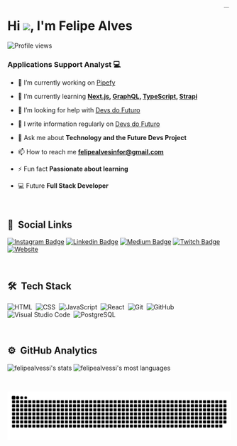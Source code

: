 <!-- <h1 align = "center"> Hi <img src="https://raw.githubusercontent.com/kaueMarques/kaueMarques/master/hi.gif" width="30px">, I'm Felipe Alves </h1>


 -->
<img align="right" height="1rem" src="https://i.ibb.co/25v4t9G/boneco-piscando.gif"/><h1 align="left">Hi <img src="https://raw.githubusercontent.com/kaueMarques/kaueMarques/master/hi.gif" width="30px">, I'm Felipe Alves </h1>
<p align="left"> <img src="https://komarev.com/ghpvc/?username=felipelavessi&color=yellow" alt="Profile views" /> </p>

<h3 align = "left"> Applications Support Analyst 💻 </h3>

                                      
- 🔭 I’m currently working on [Pipefy](https://pipefy.com)

- 🌱 I’m currently learning **[Next.js](https://nextjs.org/), [GraphQL](https://graphql.org/), [TypeScript](https://www.typescriptlang.org/), [Strapi](https://strapi.io/)**

- 🤝 I’m looking for help with [Devs do Futuro](https://devsdofuturo.com.br)

- 📝 I write information regularly on [Devs do Futuro](https://www.instagram.com/devsdofuturo/)

- 💬 Ask me about **Technology and the Future Devs Project**

- 📫 How to reach me **felipealvesinfor@gmail.com**

- ⚡ Fun fact **Passionate about learning**

- 💻 Future **Full Stack Developer**
<br>

## :iphone: &nbsp;Social Links



[![Instagram Badge](https://img.shields.io/badge/Instagram-E4405F?style=for-the-badge&logo=instagram&logoColor=white&link=https://www.instagram.com/felipealvessi)](https://www.instagram.com/felipealvessi)
[![Linkedin Badge](https://img.shields.io/badge/LinkedIn-0077B5?style=for-the-badge&logo=linkedin&logoColor=white&link=https://www.linkedin.com/in/felipealvessi/)](https://www.linkedin.com/in/felipealvessi/)
[![Medium Badge](https://img.shields.io/badge/Medium-12100E?style=for-the-badge&logo=medium&logoColor=white&link=https://felipealvessi.medium.com/)](https://medium.com/@felipealvessi)
[![Twitch Badge](https://img.shields.io/twitch/status/felipealvessi?style=for-the-badge&logo=twitch&logoColor=purpe&link=https://www.twitch.tv/felipealvessi/)](https://www.twitch.tv/felipealvessi)
[![Website](https://img.shields.io/badge/website-000000?style=for-the-badge&logo=About.me&logoColor=white&link=https://www.felipealvessi.com.br/)](https://www.felipealvessi.com.br/)


<br>

## 🛠 &nbsp;Tech Stack

![HTML](https://img.shields.io/badge/-HTML-05122A?style=flat&logo=HTML5)&nbsp;
![CSS](https://img.shields.io/badge/-CSS-05122A?style=flat&logo=CSS3&logoColor=1572B6)&nbsp;
![JavaScript](https://img.shields.io/badge/-JavaScript-05122A?style=flat&logo=javascript)&nbsp;
![React](https://img.shields.io/badge/-React-05122A?style=flat&logo=react)&nbsp;
![Git](https://img.shields.io/badge/-Git-05122A?style=flat&logo=git)&nbsp;
![GitHub](https://img.shields.io/badge/-GitHub-05122A?style=flat&logo=github)&nbsp;
![Visual Studio Code](https://img.shields.io/badge/-Visual%20Studio%20Code-05122A?style=flat&logo=visual-studio-code&logoColor=007ACC)&nbsp;
![PostgreSQL](https://img.shields.io/badge/-PostgreSQL-05122A?style=flat&logo=postgresql)&nbsp;

<br>


## ⚙️ &nbsp;GitHub Analytics

<p align="left">
<img width="530em" src="https://github-readme-stats.vercel.app/api?username=felipealvessi&show_icons=true&theme=vision-friendly-dark" alt="felipealvessi's stats"/>
<img width="530em" src="https://github-readme-stats.vercel.app/api/top-langs/?username=felipealvessi&layout=compact&theme=vision-friendly-dark" alt="felipealvessi's most languages"/>
</p>

<br>

 ![Snake animation](https://github.com/nicholaslima/nicholaslima/blob/output/github-contribution-grid-snake.svg)
 
